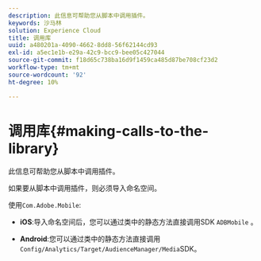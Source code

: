```yaml
---
description: 此信息可帮助您从脚本中调用插件。
keywords: 沙马林
solution: Experience Cloud
title: 调用库
uuid: a480201a-4090-4662-8dd8-56f62144cd93
exl-id: a5ec1e1b-e29a-42c9-bcc9-bee05c427044
source-git-commit: f18d65c738ba16d9f1459ca485d87be708cf23d2
workflow-type: tm+mt
source-wordcount: '92'
ht-degree: 10%

---
```


# 调用库{#making-calls-to-the-library}

此信息可帮助您从脚本中调用插件。

如果要从脚本中调用插件，则必须导入命名空间。

使用`Com.Adobe.Mobile`:

* **iOS**:导入命名空间后，您可以通过类中的静态方法直接调用SDK `ADBMobile` 。

* **Android**:您可以通过类中的静态方法直接调用 `Config/Analytics/Target/AudienceManager/Media`SDK。
